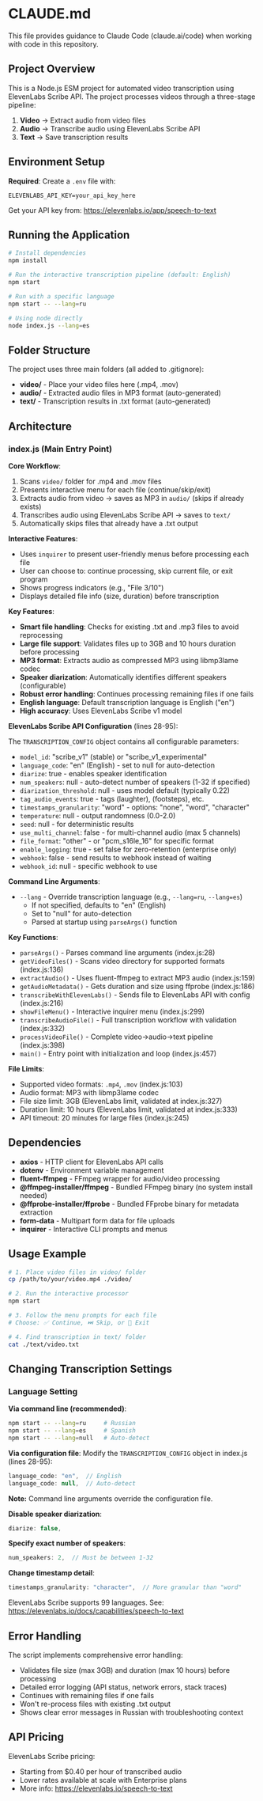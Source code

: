 # CLAUDE.md

This file provides guidance to Claude Code (claude.ai/code) when working with code in this repository.

## Project Overview

This is a Node.js ESM project for automated video transcription using ElevenLabs Scribe API. The project processes videos through a three-stage pipeline:

1. **Video** → Extract audio from video files
2. **Audio** → Transcribe audio using ElevenLabs Scribe API
3. **Text** → Save transcription results

## Environment Setup

**Required**: Create a `.env` file with:
```
ELEVENLABS_API_KEY=your_api_key_here
```

Get your API key from: https://elevenlabs.io/app/speech-to-text

## Running the Application

```bash
# Install dependencies
npm install

# Run the interactive transcription pipeline (default: English)
npm start

# Run with a specific language
npm start -- --lang=ru

# Using node directly
node index.js --lang=es
```

## Folder Structure

The project uses three main folders (all added to .gitignore):

- **video/** - Place your video files here (.mp4, .mov)
- **audio/** - Extracted audio files in MP3 format (auto-generated)
- **text/** - Transcription results in .txt format (auto-generated)

## Architecture

### index.js (Main Entry Point)

**Core Workflow**:
1. Scans `video/` folder for .mp4 and .mov files
2. Presents interactive menu for each file (continue/skip/exit)
3. Extracts audio from video → saves as MP3 in `audio/` (skips if already exists)
4. Transcribes audio using ElevenLabs Scribe API → saves to `text/`
5. Automatically skips files that already have a .txt output

**Interactive Features**:
- Uses `inquirer` to present user-friendly menus before processing each file
- User can choose to: continue processing, skip current file, or exit program
- Shows progress indicators (e.g., "File 3/10")
- Displays detailed file info (size, duration) before transcription

**Key Features**:
- **Smart file handling**: Checks for existing .txt and .mp3 files to avoid reprocessing
- **Large file support**: Validates files up to 3GB and 10 hours duration before processing
- **MP3 format**: Extracts audio as compressed MP3 using libmp3lame codec
- **Speaker diarization**: Automatically identifies different speakers (configurable)
- **Robust error handling**: Continues processing remaining files if one fails
- **English language**: Default transcription language is English ("en")
- **High accuracy**: Uses ElevenLabs Scribe v1 model

**ElevenLabs Scribe API Configuration** (lines 28-95):

The `TRANSCRIPTION_CONFIG` object contains all configurable parameters:
- `model_id`: "scribe_v1" (stable) or "scribe_v1_experimental"
- `language_code`: "en" (English) - set to null for auto-detection
- `diarize`: true - enables speaker identification
- `num_speakers`: null - auto-detect number of speakers (1-32 if specified)
- `diarization_threshold`: null - uses model default (typically 0.22)
- `tag_audio_events`: true - tags (laughter), (footsteps), etc.
- `timestamps_granularity`: "word" - options: "none", "word", "character"
- `temperature`: null - output randomness (0.0-2.0)
- `seed`: null - for deterministic results
- `use_multi_channel`: false - for multi-channel audio (max 5 channels)
- `file_format`: "other" - or "pcm_s16le_16" for specific format
- `enable_logging`: true - set false for zero-retention (enterprise only)
- `webhook`: false - send results to webhook instead of waiting
- `webhook_id`: null - specific webhook to use

**Command Line Arguments**:
- `--lang` - Override transcription language (e.g., `--lang=ru`, `--lang=es`)
  - If not specified, defaults to "en" (English)
  - Set to "null" for auto-detection
  - Parsed at startup using `parseArgs()` function

**Key Functions**:
- `parseArgs()` - Parses command line arguments (index.js:28)
- `getVideoFiles()` - Scans video directory for supported formats (index.js:136)
- `extractAudio()` - Uses fluent-ffmpeg to extract MP3 audio (index.js:159)
- `getAudioMetadata()` - Gets duration and size using ffprobe (index.js:186)
- `transcribeWithElevenLabs()` - Sends file to ElevenLabs API with config (index.js:216)
- `showFileMenu()` - Interactive inquirer menu (index.js:299)
- `transcribeAudioFile()` - Full transcription workflow with validation (index.js:332)
- `processVideoFile()` - Complete video→audio→text pipeline (index.js:398)
- `main()` - Entry point with initialization and loop (index.js:457)

**File Limits**:
- Supported video formats: `.mp4`, `.mov` (index.js:103)
- Audio format: MP3 with libmp3lame codec
- File size limit: 3GB (ElevenLabs limit, validated at index.js:327)
- Duration limit: 10 hours (ElevenLabs limit, validated at index.js:333)
- API timeout: 20 minutes for large files (index.js:245)

## Dependencies

- **axios** - HTTP client for ElevenLabs API calls
- **dotenv** - Environment variable management
- **fluent-ffmpeg** - FFmpeg wrapper for audio/video processing
- **@ffmpeg-installer/ffmpeg** - Bundled FFmpeg binary (no system install needed)
- **@ffprobe-installer/ffprobe** - Bundled FFprobe binary for metadata extraction
- **form-data** - Multipart form data for file uploads
- **inquirer** - Interactive CLI prompts and menus

## Usage Example

```bash
# 1. Place video files in video/ folder
cp /path/to/your/video.mp4 ./video/

# 2. Run the interactive processor
npm start

# 3. Follow the menu prompts for each file
# Choose: ✅ Continue, ⏭️ Skip, or 🚪 Exit

# 4. Find transcription in text/ folder
cat ./text/video.txt
```

## Changing Transcription Settings

### Language Setting

**Via command line (recommended)**:
```bash
npm start -- --lang=ru     # Russian
npm start -- --lang=es     # Spanish
npm start -- --lang=null   # Auto-detect
```

**Via configuration file**:
Modify the `TRANSCRIPTION_CONFIG` object in index.js (lines 28-95):
```javascript
language_code: "en",  // English
language_code: null,  // Auto-detect
```

**Note:** Command line arguments override the configuration file.

**Disable speaker diarization**:
```javascript
diarize: false,
```

**Specify exact number of speakers**:
```javascript
num_speakers: 2,  // Must be between 1-32
```

**Change timestamp detail**:
```javascript
timestamps_granularity: "character",  // More granular than "word"
```

ElevenLabs Scribe supports 99 languages. See: https://elevenlabs.io/docs/capabilities/speech-to-text

## Error Handling

The script implements comprehensive error handling:
- Validates file size (max 3GB) and duration (max 10 hours) before processing
- Detailed error logging (API status, network errors, stack traces)
- Continues with remaining files if one fails
- Won't re-process files with existing .txt output
- Shows clear error messages in Russian with troubleshooting context

## API Pricing

ElevenLabs Scribe pricing:
- Starting from $0.40 per hour of transcribed audio
- Lower rates available at scale with Enterprise plans
- More info: https://elevenlabs.io/speech-to-text
